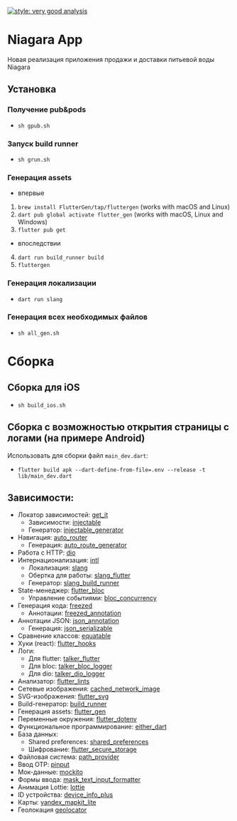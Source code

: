 [![style: very good analysis](https://img.shields.io/badge/style-very_good_analysis-B22C89.svg)](https://pub.dev/packages/very_good_analysis)

# Niagara App
Новая реализация приложения продажи и доставки питьевой воды Niagara

## Установка

### Получение pub&pods
- `sh gpub.sh`

### Запуск build runner
- `sh grun.sh`

### Генерация assets
- впервые
1) `brew install FlutterGen/tap/fluttergen` (works with macOS and Linux)
2) `dart pub global activate flutter_gen` (works with macOS, Linux and Windows)
3) `flutter pub get`
- впоследствии
4) `dart run build_runner build`
5) `fluttergen`

### Генерация локализации
- `dart run slang`

### Генерация всех необходимых файлов
- `sh all_gen.sh`

# Сборка
## Сборка для iOS
- `sh build_ios.sh`

## Сборка с возможностью открытия страницы с логами (на примере Android)

Использовать для сборки файл `main_dev.dart`:

- `flutter build apk --dart-define-from-file=.env --release -t lib/main_dev.dart`

## Зависимости:
- Локатор зависимостей: [get_it](https://pub.dev/packages/get_it)
  - Зависимости: [injectable](https://pub.dev/packages/injectable)
  - Генератор: [injectable_generator](https://pub.dev/packages/injectable_generator)
- Навигация: [auto_router](https://pub.dev/packages/auto_router)
  - Генерация: [auto_route_generator](https://pub.dev/packages/auto_route_generator)
- Работа с HTTP: [dio](https://pub.dev/packages/dio)
- Интернационализация: [intl](https://pub.dev/packages/intl)
  - Локализация: [slang](https://pub.dev/packages/slang)
  - Обертка для работы: [slang_flutter](https://pub.dev/packages/slang_flutter)
  - Генератор: [slang_build_runner](https://pub.dev/packages/slang_build_runner)
- State-менеджер: [flutter_bloc](https://pub.dev/packages/flutter_bloc)
  - Управление событиями: [bloc_concurrency](https://pub.dev/packages/bloc_concurrency)
- Генерация кода: [freezed](https://pub.dev/packages/freezed)
  - Аннотации: [freezed_annotation](https://pub.dev/packages/freezed_annotation)
- Аннотации JSON: [json_annotation](https://pub.dev/packages/json_annotation)
  - Генерация: [json_serializable](https://pub.dev/packages/json_serializable)
- Сравнение классов: [equatable](https://pub.dev/packages/equatable)
- Хуки (react): [flutter_hooks](https://pub.dev/packages/flutter_hooks)
- Логи:
  - Для flutter: [talker_flutter](https://pub.dev/packages/talker_flutter)
  - Для bloc: [talker_bloc_logger](https://pub.dev/packages/talker_bloc_logger)
  - Для dio: [talker_dio_logger](https://pub.dev/packages/talker_dio_logger)
- Анализатор: [flutter_lints](https://pub.dev/packages/flutter_lints)
- Сетевые изображения: [cached_network_image](https://pub.dev/packages/cached_network_image)
- SVG-изображения: [flutter_svg](https://pub.dev/packages/flutter_svg)
- Build-генератор: [build_runner](https://pub.dev/packages/build_runner)
- Генерация assets: [flutter_gen](https://pub.dev/packages/flutter_gen)
- Переменные окружения: [flutter_dotenv](https://pub.dev/packages/flutter_dotenv)
- Функциональное программирование: [either_dart](https://pub.dev/packages/either_dart)
- База данных:
  - Shared preferences: [shared_preferences](https://pub.dev/packages/shared_preferences)
  - Шифрование: [flutter_secure_storage](https://pub.dev/packages/flutter_secure_storage)
- Файловая система: [path_provider](https://pub.dev/packages/path_provider)
- Ввод OTP: [pinput](https://pub.dev/packages/pinput)
- Мок-данные: [mockito](https://pub.dev/packages/mockito)
- Формы ввода: [mask_text_input_formatter](https://pub.dev/packages/mask_text_input_formatter)
- Анимация Lottie: [lottie](https://pub.dev/packages/lottie)
- ID устройства: [device_info_plus](https://pub.dev/packages/device_info_plus) 
- Карты: [yandex_mapkit_lite](https://pub.dev/packages/yandex_mapkit_lite) 
- Геолокация [geolocator](https://pub.dev/packages/geolocator) 

